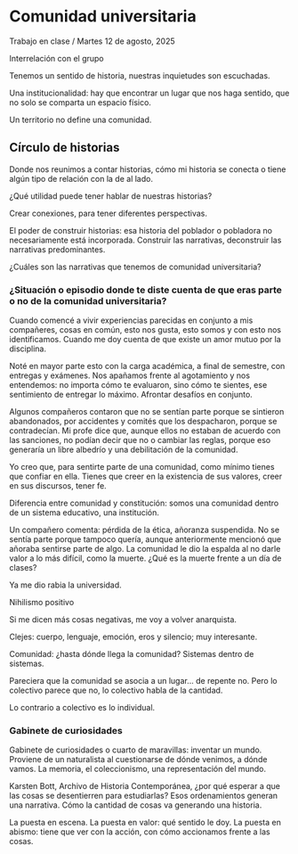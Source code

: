 # Comunidad universitaria

Trabajo en clase / Martes 12 de agosto, 2025

Interrelación con el grupo

Tenemos un sentido de historia, nuestras inquietudes son escuchadas.

Una institucionalidad: hay que encontrar un lugar que nos haga sentido, que no solo se comparta un espacio físico.

Un territorio no define una comunidad.

## Círculo de historias

Donde nos reunimos a contar historias, cómo mi historia se conecta o tiene algún tipo de relación con la de al lado.

¿Qué utilidad puede tener hablar de nuestras historias?

Crear conexiones, para tener diferentes perspectivas.

El poder de construir historias: esa historia del poblador o pobladora no necesariamente está incorporada. Construir las narrativas, deconstruir las narrativas predominantes.

¿Cuáles son las narrativas que tenemos de comunidad universitaria?

### ¿Situación o episodio donde te diste cuenta de que eras parte o no de la comunidad universitaria?

Cuando comencé a vivir experiencias parecidas en conjunto a mis compañeres, cosas en común, esto nos gusta, esto somos y con esto nos identificamos. Cuando me doy cuenta de que existe un amor mutuo por la disciplina.

Noté en mayor parte esto con la carga académica, a final de semestre, con entregas y exámenes. Nos apañamos frente al agotamiento y nos entendemos: no importa cómo te evaluaron, sino cómo te sientes, ese sentimiento de entregar lo máximo. Afrontar desafíos en conjunto.

Algunos compañeros contaron que no se sentían parte porque se sintieron abandonados, por accidentes y comités que los despacharon, porque se contradecían. Mi profe dice que, aunque ellos no estaban de acuerdo con las sanciones, no podían decir que no o cambiar las reglas, porque eso generaría un libre albedrío y una debilitación de la comunidad.

Yo creo que, para sentirte parte de una comunidad, como mínimo tienes que confiar en ella. Tienes que creer en la existencia de sus valores, creer en sus discursos, tener fe.

Diferencia entre comunidad y constitución: somos una comunidad dentro de un sistema educativo, una institución.

Un compañero comenta: pérdida de la ética, añoranza suspendida. No se sentía parte porque tampoco quería, aunque anteriormente mencionó que añoraba sentirse parte de algo. La comunidad le dio la espalda al no darle valor a lo más difícil, como la muerte. ¿Qué es la muerte frente a un día de clases? 

Ya me dio rabia la universidad.

Nihilismo positivo

Si me dicen más cosas negativas, me voy a volver anarquista.

Clejes: cuerpo, lenguaje, emoción, eros y silencio; muy interesante.

Comunidad: ¿hasta dónde llega la comunidad? Sistemas dentro de sistemas.

Pareciera que la comunidad se asocia a un lugar... de repente no. Pero lo colectivo parece que no, lo colectivo habla de la cantidad.

Lo contrario a colectivo es lo individual.

### Gabinete de curiosidades

Gabinete de curiosidades o cuarto de maravillas: inventar un mundo. Proviene de un naturalista al cuestionarse de dónde venimos, a dónde vamos. La memoria, el coleccionismo, una representación del mundo.

Karsten Bott, Archivo de Historia Contemporánea, ¿por qué esperar a que las cosas se desentierren para estudiarlas? Esos ordenamientos generan una narrativa. Cómo la cantidad de cosas va generando una historia.

La puesta en escena.
La puesta en valor: qué sentido le doy.
La puesta en abismo: tiene que ver con la acción, con cómo accionamos frente a las cosas.
